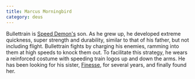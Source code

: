 ```yaml
---
title: Marcus Morningbird
category: deus
---
```

Bullettrain is [Speed Demon's](npc-moses) son. As he grew up, he developed extreme quickness, super strength and durability, similar to that of his father, but not including flight. Bullettrain fights by charging his enemies, ramming into them at high speeds to knock them out. To facilitate this strategy, he wears a reinforced costume with speeding train logos up and down the arms. He has been looking for his sister, [Finesse](npc-laura), for several years, and finally found her.
